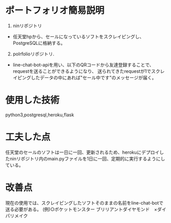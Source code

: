 # ポートフォリオ簡易説明
1. ninリポジトリ
- 任天堂hpから、セールになっているソフトをスクレイピングし、PostgreSQLに格納する。
2. polrfolioリポジトリ.
- line-chat-bot-apiを用い、以下のQRコードから友達登録することで、requestを送ることができるようになり、
送られてきたrequestが1でスクレイピングしたデータの中にあれば"セール中です"のメッセージが届く。
# 使用した技術
python3,postgresql,heroku,flask
# 工夫した点
任天堂のセールのソフトは一日に一回、更新されるため、herokuにデプロイしたninリポジトリ内のmain.pyファイルを1日に一回、定期的に実行するようにしている。
# 改善点
現在の使用では、スクレイピングしたソフトそのままの名前をline-chat-botで送る必要がある。 (例)○ポケットモンスター ブリリアントダイヤモンド　×ダイパリメイク
